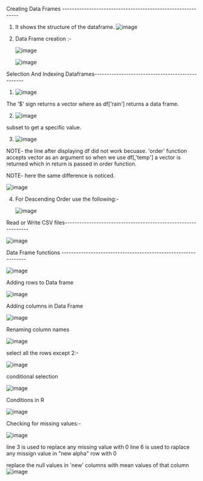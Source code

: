 Creating Data Frames ------------------------------------------------------------

1) It shows the structure of the dataframe.
    ![image](https://user-images.githubusercontent.com/59577058/132388944-fb8688dc-fbd3-45e2-82d1-0844cfe74b1a.png)
2) Data Frame creation :- 
     
     ![image](https://user-images.githubusercontent.com/59577058/132389842-acc7ebb8-7dc6-49e4-a4ec-374cba35226d.png)
     
     ![image](https://user-images.githubusercontent.com/59577058/132466675-b74c8a1a-9a56-48fd-b464-90f496a1428a.png)


Selection And Indexing Dataframes-------------------------------------------------

1) ![image](https://user-images.githubusercontent.com/59577058/132390598-e7ab97a3-a960-4c9e-88b7-0447ad6d6096.png)
 
The '$' sign returns a vector where as df['rain'] returns a data frame.
   
2) ![image](https://user-images.githubusercontent.com/59577058/132391292-ae831b1f-cba4-49e3-9a67-9e0bbce1075a.png)

subset to get a specific value.

3) ![image](https://user-images.githubusercontent.com/59577058/132391365-eb115799-da88-4f41-94b0-4e29dfc2667a.png)
 
 NOTE- the line after displaying df did not work becuase. 'order' function accepts vector as an argument
       so when we use df[,'temp'] a vector is returned which in return is passed in order function.
       
       
 NOTE- here the same difference is noticed.
       
   ![image](https://user-images.githubusercontent.com/59577058/132391923-559b5e76-b8b0-40d1-ba6c-a34ee8d350ca.png)
   
   
4) For Descending Order use the following:- 

      ![image](https://user-images.githubusercontent.com/59577058/132392602-e5b99ba3-432d-4d29-9cba-b9502236d822.png)

Read or Write CSV files---------------------------------------------------------------

![image](https://user-images.githubusercontent.com/59577058/132467160-4b783e35-6811-4ca6-961a-de91a6201708.png)

Data Frame functions ---------------------------------------------------------------

![image](https://user-images.githubusercontent.com/59577058/132467612-0ddfc7c6-2f4d-493d-82ef-720badee92f9.png)

Adding rows to Data frame

![image](https://user-images.githubusercontent.com/59577058/132469376-6e17cb7e-f209-44ca-affa-15c3c8ec954a.png)

Adding columns in Data Frame

![image](https://user-images.githubusercontent.com/59577058/132470519-be6eb8ee-d9fe-4247-8d4e-2ed51431d56b.png)

Renaming column names

![image](https://user-images.githubusercontent.com/59577058/132471244-51804b41-66ce-4eea-b4e2-76086c6a200f.png)

select all the rows except 2:- 

![image](https://user-images.githubusercontent.com/59577058/132472996-896a9911-11ec-4622-b4e1-c57bd494a8e6.png)

conditional selection 

![image](https://user-images.githubusercontent.com/59577058/132473062-6a002c2c-83e9-469b-b20d-c8ca2e04de0c.png)

Conditions in R

![image](https://user-images.githubusercontent.com/59577058/132473832-ca80282c-00dc-420d-8bab-fed317121271.png)

Checking for missing values:-

![image](https://user-images.githubusercontent.com/59577058/132475164-a6c72913-8f1f-4c2f-ae98-2ba333113af2.png)

line 3 is used to replace any missing value with 0
line 6 is used to raplace any missign value in "new alpha" row with 0

replace the null values in 'new' columns with mean values of that column
![image](https://user-images.githubusercontent.com/59577058/132475554-2fde3540-de3f-432a-ab29-6ea98c13d204.png)











